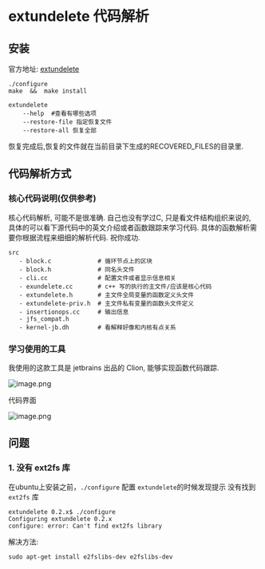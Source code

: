 # extundelete 代码解析

## 安装

官方地址: [extundelete](http://extundelete.sourceforge.net/)

```
./configure
make  &&  make install
```

```
extundelete  
	--help  #查看有哪些选项
	--restore-file 指定恢复文件
	--restore-all 恢复全部
```

恢复完成后,恢复的文件就在当前目录下生成的RECOVERED_FILES的目录里.

## 代码解析方式

### 核心代码说明(仅供参考)

核心代码解析, 可能不是很准确. 自己也没有学过C, 只是看文件结构组织来说的, 具体的可以看下源代码中的英文介绍或者函数跟踪来学习代码.
具体的函数解析需要你根据流程来细细的解析代码.
祝你成功.

```
src
   - block.c             # 循环节点上的区块
   - block.h             # 同名头文件
   - cli.cc              # 配置文件或者显示信息相关
   - exundelete.cc       # c++ 写的执行的主文件/应该是核心代码
   - extundelete.h       # 主文件全局变量的函数定义头文件
   - extundelete-priv.h  # 主文件私有变量的函数头文件定义
   - insertionops.cc     # 输出信息
   - jfs_compat.h        
   - kernel-jb.dh        # 看解释好像和内核有点关系
```

### 学习使用的工具

我使用的这款工具是 jetbrains 出品的 Clion, 能够实现函数代码跟踪.

![image.png](https://file.wulicode.com/yuque/202208/04/22/4117tukQN62Y.png?x-oss-process=image/resize,h_37)

代码界面

![image.png](https://file.wulicode.com/yuque/202208/04/22/4118hGVsBJiS.png?x-oss-process=image/resize,h_728)

## 问题

### 1. 没有 ext2fs 库

在ubuntu上安装之前，`./configure` 配置 `extundelete`的时候发现提示 没有找到 `ext2fs` 库

```
extundelete 0.2.x$ ./configure
Configuring extundelete 0.2.x
configure: error: Can't find ext2fs library
```

解决方法:

```
sudo apt-get install e2fslibs-dev e2fslibs-dev
```

